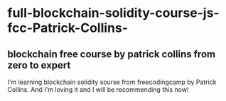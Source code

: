# full-blockchain-solidity-course-js-fcc-Patrick-Collins-

## blockchain free course by patrick collins from zero to expert

I'm learning blockchain solidity sourse from freecodingcamp by Patrick Collins. And I'm loving it and I will be recommending this now!
